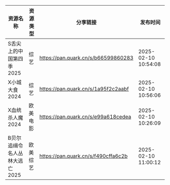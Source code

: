 | 资源名称              | 资源类型 | 分享链接                                | 发布时间                |
| ----------------- | ---- | ----------------------------------- | ------------------- |
| S舌尖上的中国第四季2025    | 综艺   | https://pan.quark.cn/s/b66599860283 | 2025-02-10 10:54:08 |
| X小城大食2024         | 综艺   | https://pan.quark.cn/s/1a95f2c2aabf | 2025-02-10 10:56:06 |
| X血统杀人魔2024        | 欧美电影 | https://pan.quark.cn/s/e99a618cedea | 2025-02-10 10:26:09 |
| B贝尔追缉令名人丛林大逃亡2025 | 欧美综艺 | https://pan.quark.cn/s/f490cffa6c2b | 2025-02-10 11:00:12 |
